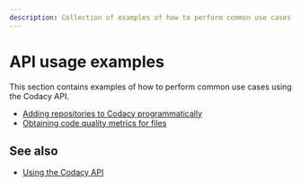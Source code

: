 ```yaml
---
description: Collection of examples of how to perform common use cases using the Codacy API.
---
```


# API usage examples

This section contains examples of how to perform common use cases using the Codacy API.

-   [Adding repositories to Codacy programmatically](adding-repositories-to-codacy-programmatically.md)
-   [Obtaining code quality metrics for files](obtaining-code-quality-metrics-for-files.md)

## See also

-   [Using the Codacy API](../using-the-codacy-api.md)

